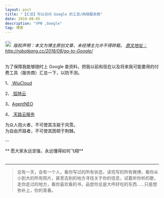 ```yaml
---
layout: post
title: "【汇总】可以访问 Google 的工具/网络服务商"
date: 2018-08-05 
description: "VPN ,Google"
tag: 博客
---   
```



<h6><img src="https://robotkang-1257995526.cos.ap-chengdu.myqcloud.com/icon/copyright.png" alt="copyright" style="display:inline;margin-bottom: -5px;" width="20" height="20"> 版权声明：本文为博主原创文章，未经博主允许不得转载。
<a target="_blank" href="http://robotkang.cc/2018/08/go-to-Google/">原文地址：http://robotkang.cc/2018/08/go-to-Google/ </a>
</h6>
为了保障我能够随时上 Google 查资料，把我以前和现在以及将来我可能要用的付费工具（服务商）汇总一下，以防不测。       

1、<a href="https://user.wiucloud.com/aff.php?aff=1" target="_blank"> WiuCloud</a>       


2、<a href="https://user.wiucloud.com/aff.php?aff=1" target="_blank"> 弧特云 </a>         

3、<a href="https://agentneo.co/?rc=rxzyuip5" target="_blank">AgentNEO</a>        

4、<a href="#" target="_blank"> 天路云服务 </a>          

 

为众人抱火者，不可使其冻毙于风雪。       
为自由开路者，不可使其困顿于荆棘。       

--

** 愿大家永远坚强，永远懂得如何飞翔**     
　

           
----------
>  总有一天，会有一个人，看你写过的所有状态，读完写的所有微博，看你从小到大的所有照片，甚至去别的地方寻找关于你的信息，试着听你听的歌，走你走过的地方，看你喜欢看的书，品尝你总是大呼好吃的东西……只是想弥补上，你的青春。



